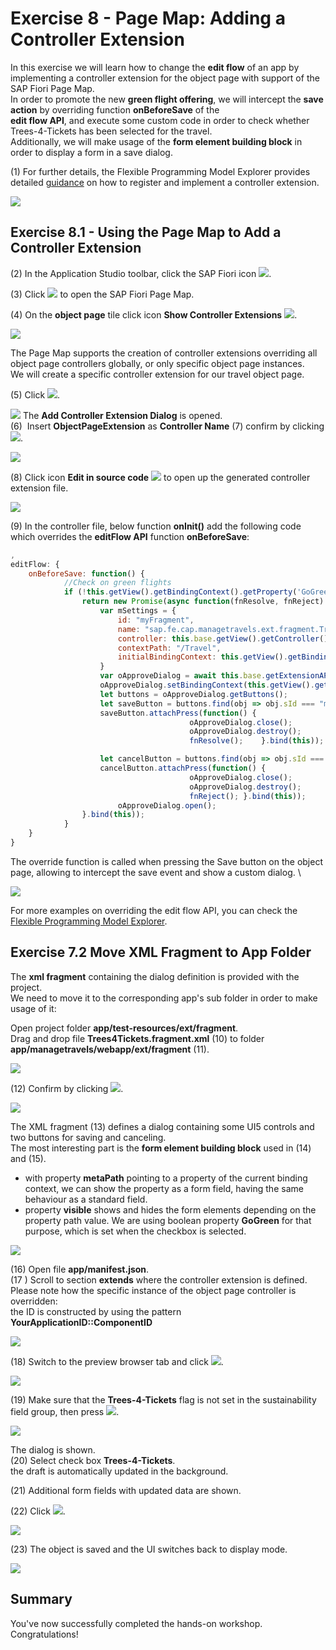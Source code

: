 # Exercise 8 - Page Map: Adding a Controller Extension

In this exercise we will learn how to change the **edit flow** of an app by implementing a controller extension for the object page with support of the SAP Fiori Page Map.\
In order to promote the new **green flight offering**, we will intercept the **save action** by overriding function **onBeforeSave** of the\
**edit flow API**, and execute some custom code in order to check whether Trees-4-Tickets has been selected for the travel.\
Additionally, we will make usage of the **form element building block** in order to display a form in a save dialog.

(1) For further details, the Flexible Programming Model Explorer provides detailed [guidance](https://ui5.sap.com/test-resources/sap/fe/core/fpmExplorer/index.html#/controllerExtensions/controllerExtensionsOverview/guidanceControllerExtensions) on how to register and implement a controller extension.

![](./images/image1.png)

## Exercise 8.1 - Using the Page Map to Add a Controller Extension

(2) In the Application Studio toolbar, click the SAP Fiori icon ![](./images/image4.png).

(3) Click ![](./images/image5.png) to open the SAP Fiori Page Map.

(4) On the **object page** tile click icon **Show Controller Extensions** ![](./images/image6.png).

![](./images/image3.png)

The Page Map supports the creation of controller extensions overriding all object page controllers globally, or only specific object page instances.\
We will create a specific controller extension for our travel object page.

(5) Click ![](./images/image8.png).

![](./images/image7.png)
The **Add Controller Extension Dialog** is opened.\
(6)  Insert **ObjectPageExtension** as **Controller Name** 
(7) confirm by clicking ![](./images/image10.png).

![](./images/image9.png)

(8) Click icon **Edit in source code** ![](./images/image12.png) to open up the generated controller extension file.

![](./images/image11.png)

(9) In the controller file, below function **onInit()** add the following code which overrides the **editFlow API** function **onBeforeSave**:

```js
,
editFlow: {
	onBeforeSave: function() {
			//Check on green flights
			if (!this.getView().getBindingContext().getProperty('GoGreen')){                        	
				return new Promise(async function(fnResolve, fnReject) {
					var mSettings = {
						id: "myFragment",
						name: "sap.fe.cap.managetravels.ext.fragment.Trees4Tickets",
						controller: this.base.getView().getController(),
						contextPath: "/Travel",
						initialBindingContext: this.getView().getBindingContext()
					}
					var oApproveDialog = await this.base.getExtensionAPI().loadFragment(mSettings);
					oApproveDialog.setBindingContext(this.getView().getBindingContext());
					let buttons = oApproveDialog.getButtons();
					let saveButton = buttons.find(obj => obj.sId === "myFragment--Save");
					saveButton.attachPress(function() {
										oApproveDialog.close();
										oApproveDialog.destroy();										
										fnResolve();	}.bind(this));

					let cancelButton = buttons.find(obj => obj.sId === "myFragment--Cancel");
					cancelButton.attachPress(function() {
										oApproveDialog.close();	
										oApproveDialog.destroy();									
										fnReject();	}.bind(this));
						oApproveDialog.open();
				}.bind(this));
			}						
	}
}
```


The override function is called when pressing the Save button on the object page, allowing to intercept the save event and show a custom dialog. \

![](./images/image13.png)

For more examples on overriding the edit flow API, you can check the [Flexible Programming Model Explorer](https://sapui5.hana.ondemand.com/test-resources/sap/fe/core/fpmExplorer/index.html#/controllerExtensions/controllerExtensionsOverview/basicExtensibility).

## Exercise 7.2 Move XML Fragment to App Folder

The **xml fragment** containing the dialog definition is provided with the project.\
We need to move it to the corresponding app's sub folder in order to make usage of it:

Open project folder **app/test-resources/ext/fragment**.\
Drag and drop file **Trees4Tickets.fragment.xml** (10) to folder **app/managetravels/webapp/ext/fragment** (11).

![](./images/image14.png)

(12) Confirm by clicking ![](./images/image17.png).

![](./images/image16.png)

The XML fragment (13) defines a dialog containing some UI5 controls and two buttons for saving and canceling.\
The most interesting part is the **form element building block** used in (14) and (15).

- with property **metaPath** pointing to a property of the current binding context, we can show the property as a form field, having the same behaviour as a standard field.
- property **visible** shows and hides the form elements depending on the property path value. We are using boolean property **GoGreen** for that purpose, which is set when the checkbox is selected.

![](./images/image18.png)

(16) Open file **app/manifest.json**.\
(17 ) Scroll to section **extends** where the controller extension is defined.\
Please note how the specific instance of the object page controller is overridden:\
the ID is constructed by using the pattern **YourApplicationID::ComponentID**

![](./images/image19.png)

(18) Switch to the preview browser tab and click ![](./images/image21.png).

![](./images/image20.png)

(19) Make sure that the **Trees-4-Tickets** flag is not set in the sustainability field group, then press ![](./images/image23.png).

![](./images/image22.png)

The dialog is shown.\
(20) Select check box **Trees-4-Tickets**.\
the draft is automatically updated in the background.

(21) Additional form fields with updated data are shown.

(22) Click ![](./images/image27.png).

![](./images/image24.png)

(23) The object is saved and the UI switches back to display mode.

![](./images/image28.png)


## Summary

You've now successfully completed the hands-on workshop. Congratulations!
